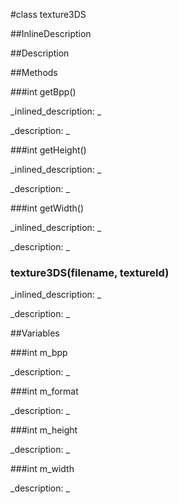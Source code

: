 #class texture3DS


<!--
_visible: False_
_advanced: False_
_istemplated: False_
-->

##InlineDescription






##Description





##Methods



###int getBpp()

<!--
_syntax: getBpp()_
_name: getBpp_
_returns: int_
_returns_description: _
_parameters: _
_access: public_
_version_started: 0.8.0_
_version_deprecated: _
_summary: _
_constant: False_
_static: False_
_visible: True_
_advanced: False_
-->

_inlined_description: _








_description: _








<!----------------------------------------------------------------------------->

###int getHeight()

<!--
_syntax: getHeight()_
_name: getHeight_
_returns: int_
_returns_description: _
_parameters: _
_access: public_
_version_started: 0.8.0_
_version_deprecated: _
_summary: _
_constant: False_
_static: False_
_visible: True_
_advanced: False_
-->

_inlined_description: _








_description: _








<!----------------------------------------------------------------------------->

###int getWidth()

<!--
_syntax: getWidth()_
_name: getWidth_
_returns: int_
_returns_description: _
_parameters: _
_access: public_
_version_started: 0.8.0_
_version_deprecated: _
_summary: _
_constant: False_
_static: False_
_visible: True_
_advanced: False_
-->

_inlined_description: _








_description: _








<!----------------------------------------------------------------------------->

### texture3DS(filename, textureId)

<!--
_syntax: texture3DS(filename, textureId)_
_name: texture3DS_
_returns: _
_returns_description: _
_parameters: std::string filename, const int textureId_
_access: public_
_version_started: 0.8.0_
_version_deprecated: _
_summary: _
_constant: False_
_static: False_
_visible: True_
_advanced: False_
-->

_inlined_description: _








_description: _








<!----------------------------------------------------------------------------->

##Variables



###int  m_bpp

<!--
_name: m_bpp_
_type: int _
_access: private_
_version_started: 0.8.0_
_version_deprecated: _
_summary: _
_visible: True_
_constant: True_
_advanced: False_
-->

_description: _








<!----------------------------------------------------------------------------->

###int  m_format

<!--
_name: m_format_
_type: int _
_access: private_
_version_started: 0.8.0_
_version_deprecated: _
_summary: _
_visible: True_
_constant: True_
_advanced: False_
-->

_description: _








<!----------------------------------------------------------------------------->

###int  m_height

<!--
_name: m_height_
_type: int _
_access: private_
_version_started: 0.8.0_
_version_deprecated: _
_summary: _
_visible: True_
_constant: True_
_advanced: False_
-->

_description: _








<!----------------------------------------------------------------------------->

###int  m_width

<!--
_name: m_width_
_type: int _
_access: private_
_version_started: 0.8.0_
_version_deprecated: _
_summary: _
_visible: True_
_constant: True_
_advanced: False_
-->

_description: _








<!----------------------------------------------------------------------------->

